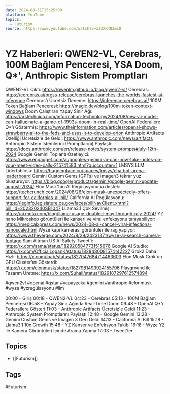 ```yaml
---
date: 2024-08-31T15:25:08
platform: YouTube
topics:
  - Futurism
source: https://www.youtube.com/watch?v=z3DXR4QJmLU
---
```

# YZ Haberleri: QWEN2-VL, Cerebras, 100M Bağlam Penceresi, YSA Doom, Q*', Anthropic Sistem Promptları

QWEN2-VL Çıktı: https://qwenlm.github.io/blog/qwen2-vl/
Cerebras: https://cerebras.ai/press-release/cerebras-launches-the-worlds-fastest-ai-inference
Cerebras'ı Ücretsiz Deneme: https://inference.cerebras.ai/
100M Token Bağlam Penceresi: https://magic.dev/blog/100m-token-context-windows
Doom Çalıştıran Yapay Sinir Ağı: https://arstechnica.com/information-technology/2024/08/new-ai-model-can-hallucinate-a-game-of-1993s-doom-in-real-time/
OpenAI Federallere Q*'ı Göstermiş: https://www.theinformation.com/articles/openai-shows-strawberry-ai-to-the-feds-and-uses-it-to-develop-orion
Anthropic Artifacts Özelliği Ücretsiz'e de Geldi: https://www.anthropic.com/news/artifacts
Anthropic Sistem İstemlerini (Promptlarını) Paylaştı: https://docs.anthropic.com/en/release-notes/system-prompts#july-12th-2024
Google Gemini Toplantı Özetleyici: https://www.engadget.com/ai/googles-gemini-ai-can-now-take-notes-on-your-meet-video-calls-215741583.html?guccounter=1
LMSYS LLM Lidertablosu: https://huggingface.co/spaces/lmsys/chatbot-arena-leaderboard
Gemini Custom Gems (GPTs) ve Imagen3 tekrar yüz oluşturuyor: https://blog.google/products/gemini/google-gemini-update-august-2024/
Elon Musk'tan AI Regülasyonuna destek: https://techcrunch.com/2024/08/26/elon-musk-unexpectedly-offers-support-for-californias-ai-bill/
California AI Regülasyonu: https://leginfo.legislature.ca.gov/faces/billNavClient.xhtml?bill_id=202320240SB1047
LLama3.1 Çok Sevilmiş: https://ai.meta.com/blog/llama-usage-doubled-may-through-july-2024/
YZ nano Mikroskop görüntüleri ile kanseri ve viral enfeksyonu tanıyabiliyor: https://medicalxpress.com/news/2024-08-ai-cancer-viral-infections-nanoscale.html
Wyze kapı kamerası görüntüler ile rag yapıyor: https://www.theverge.com/2024/8/29/24231371/wyze-ai-search-camera-footage
Sam Altman US AI Safety Tweet'i: https://x.com/sama/status/1829205847731515676
Google AI Studio: https://x.com/OfficialLoganK/status/1828480081574142227
Grok2 Daha Hızlı: https://x.com/ibab/status/1827047684714463603
Elon Musk Grok'un GPU Cluster'ını Gösterdi: https://x.com/elonmusk/status/1827981493924155796
Playground ile Tasarım Üretme: https://x.com/Suhail/status/1829187297612574894

#qwen2vl #openai #qstar #yapayzeka #gemini #anthropic #elonmusk #wyze #yzregülasyonu #llm 


00:00 - Giriş
00:18 - QWEN2-VL
04:23 - Cerebras
05:13 - 100M Bağlam Penceresi
06:58 - Yapay Sinir Ağında Real-Time Doom
09:48 - OpenAI Q*'ı Federallere Gösteri
11:03 - Anthropic Artifacts Ücretsiz'e Geldi
11:23 - Anthropic System Promptlarını Paylaştı
12:48 - Google Gemini
13:28 - Gemini Custom Gems ve Imagen 3 Geri Geldi
14:13 - California AI Bill
15:18 - Llama3.1 10x Growth
15:48 - YZ Kanser ve Enfeksyon Takibi
16:18 - Wyze YZ ile Kamera Görüntüleri İçinde Arama Yapma
17:03 - Tweet'ler

## Topics
- [[Futurism]]

## Tags
#Futurism
